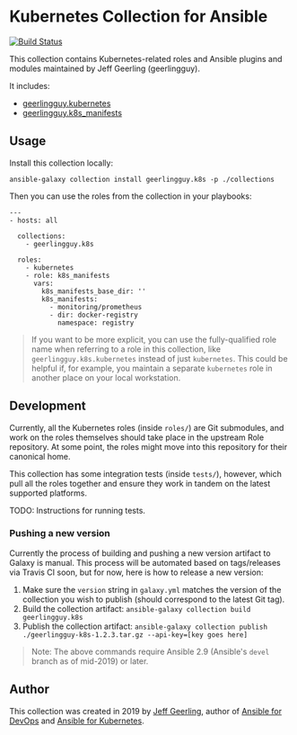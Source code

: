 # Kubernetes Collection for Ansible

[![Build Status](https://travis-ci.com/geerlingguy/ansible-collection-k8s.svg?branch=master)](https://travis-ci.com/geerlingguy/ansible-collection-k8s)

This collection contains Kubernetes-related roles and Ansible plugins and modules maintained by Jeff Geerling (geerlingguy).

It includes:

  - [geerlingguy.kubernetes](https://github.com/geerlingguy/ansible-role-kubernetes)
  - [geerlingguy.k8s_manifests](https://github.com/geerlingguy/ansible-role-k8s_manifests)

## Usage

Install this collection locally:

    ansible-galaxy collection install geerlingguy.k8s -p ./collections

Then you can use the roles from the collection in your playbooks:

    ---
    - hosts: all
    
      collections:
        - geerlingguy.k8s
    
      roles:
        - kubernetes
        - role: k8s_manifests
          vars:
            k8s_manifests_base_dir: ''
            k8s_manifests:
              - monitoring/prometheus
              - dir: docker-registry
                namespace: registry

> If you want to be more explicit, you can use the fully-qualified role name when referring to a role in this collection, like `geerlingguy.k8s.kubernetes` instead of just `kubernetes`. This could be helpful if, for example, you maintain a separate `kubernetes` role in another place on your local workstation.

## Development

Currently, all the Kubernetes roles (inside `roles/`) are Git submodules, and work on the roles themselves should take place in the upstream Role repository. At some point, the roles might move into this repository for their canonical home.

This collection has some integration tests (inside `tests/`), however, which pull all the roles together and ensure they work in tandem on the latest supported platforms.

TODO: Instructions for running tests.

### Pushing a new version

Currently the process of building and pushing a new version artifact to Galaxy is manual. This process will be automated based on tags/releases via Travis CI soon, but for now, here is how to release a new version:

  1. Make sure the `version` string in `galaxy.yml` matches the version of the collection you wish to publish (should correspond to the latest Git tag).
  2. Build the collection artifact: `ansible-galaxy collection build geerlingguy.k8s`
  3. Publish the collection artifact: `ansible-galaxy collection publish ./geerlingguy-k8s-1.2.3.tar.gz --api-key=[key goes here]`

> Note: The above commands require Ansible 2.9 (Ansible's `devel` branch as of mid-2019) or later.

## Author

This collection was created in 2019 by [Jeff Geerling](https://www.jeffgeerling.com/), author of [Ansible for DevOps](https://www.ansiblefordevops.com/) and [Ansible for Kubernetes](https://www.ansibleforkubernetes.com).

